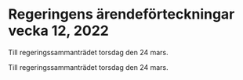 # Regeringens ärendeförteckningar vecka 12, 2022

Till regeringssammanträdet torsdag den 24 mars.

Till regeringssammanträdet torsdag den 24 mars.
